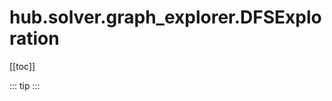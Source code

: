 # hub.solver.graph_explorer.DFSExploration

[[toc]]

::: tip
<skdecide-summary></skdecide-summary>
:::

